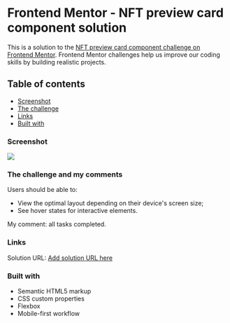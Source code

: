 # Frontend Mentor - NFT preview card component solution

This is a solution to the [NFT preview card component challenge on Frontend Mentor](https://www.frontendmentor.io/challenges/nft-preview-card-component-SbdUL_w0U). Frontend Mentor challenges help us improve our coding skills by building realistic projects. 

## Table of contents
- [Screenshot](#screenshot)
- [The challenge](#the-challenge)
- [Links](#links)
- [Built with](#built-with)

### Screenshot

![](./images/Screenshot.jpg)

### The challenge and my comments

Users should be able to:
- View the optimal layout depending on their device's screen size;
- See hover states for interactive elements.

My comment: all tasks completed.

### Links

Solution URL: [Add solution URL here](https://your-solution-url.com)

### Built with

- Semantic HTML5 markup
- CSS custom properties
- Flexbox
- Mobile-first workflow

